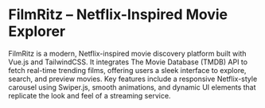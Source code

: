 # FilmRitz – Netflix-Inspired Movie Explorer

FilmRitz is a modern, Netflix-inspired movie discovery platform built with Vue.js and TailwindCSS. It integrates The Movie Database (TMDB) API to fetch real-time trending films, offering users a sleek interface to explore, search, and preview movies. Key features include a responsive Netflix-style carousel using Swiper.js, smooth animations, and dynamic UI elements that replicate the look and feel of a streaming service.
